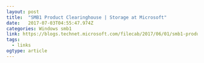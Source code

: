 ```yaml
---
layout: post 
title:  "SMB1 Product Clearinghouse | Storage at Microsoft" 
date:   2017-07-03T04:55:47.974Z 
categories: Windows smb1
link: https://blogs.technet.microsoft.com/filecab/2017/06/01/smb1-product-clearinghouse/ 
tags:
  - links
ogtype: article 
---
```


